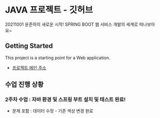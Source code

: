 # JAVA 프로젝트 - 깃허브

20211001 윤준하의 새로운 시작! SPRING BOOT 웹 서비스 개발의 세계로 떠나보아요~

## Getting Started

This project is a starting point for a Web application.

- [프로젝트 메인 주소](https://github.com/YJlang/JAVAWEB2)

## 수업 진행 상황

### 2주차 수업 :  자바 환경 및 스프링 부트 설치 및 테스트 완료!
- 문제 포함 : 데이터 수정 - 기존 색상 변경 완료